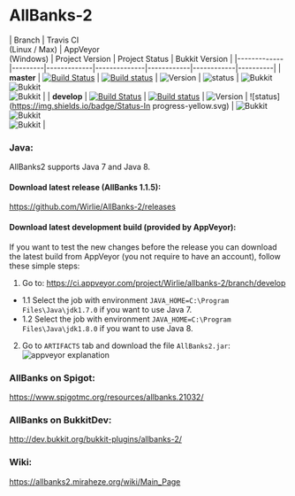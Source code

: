 # AllBanks-2 

| Branch | Travis CI<br>(Linux / Max) | AppVeyor<br>(Windows) | Project Version | Project Status | Bukkit Version |
|-------------|---------|-------------|--------------|------------|------------|----------|
| **master**  | [![Build Status](https://travis-ci.org/Wirlie/AllBanks-2.svg?branch=master)](https://travis-ci.org/Wirlie/AllBanks-2) | [![Build status](https://ci.appveyor.com/api/projects/status/3tcj45g7880hre7m/branch/master?svg=true)](https://ci.appveyor.com/project/Wirlie/allbanks-2/branch/master) | ![Version](https://img.shields.io/badge/Release-v1.1.5-blue.svg) |  ![status](https://img.shields.io/badge/Status-Released-03BA00.svg)  | ![Bukkit](https://img.shields.io/badge/Bukkit-1.9-878787.svg)<br> ![Bukkit](https://img.shields.io/badge/Bukkit-1.9.4-878787.svg)<br> ![Bukkit](https://img.shields.io/badge/Bukkit-1.10-878787.svg) |
| **develop** | [![Build Status](https://travis-ci.org/Wirlie/AllBanks-2.svg?branch=develop)](https://travis-ci.org/Wirlie/AllBanks-2) | [![Build status](https://ci.appveyor.com/api/projects/status/3tcj45g7880hre7m/branch/develop?svg=true)](https://ci.appveyor.com/project/Wirlie/allbanks-2/branch/develop) | ![Version](https://img.shields.io/badge/Release-v1.2-red.svg) | ![status](https://img.shields.io/badge/Status-In progress-yellow.svg) | ![Bukkit](https://img.shields.io/badge/Bukkit-1.9-878787.svg)<br> ![Bukkit](https://img.shields.io/badge/Bukkit-1.9.4-878787.svg)<br> ![Bukkit](https://img.shields.io/badge/Bukkit-1.10-878787.svg) |

### Java:
AllBanks2 supports Java 7 and Java 8.

#### Download latest release (AllBanks 1.1.5):
https://github.com/Wirlie/AllBanks-2/releases

#### Download latest development build (provided by AppVeyor):
If you want to test the new changes before the release you can download the latest build from AppVeyor (you not require to have an account), follow these simple steps:

1. Go to: https://ci.appveyor.com/project/Wirlie/allbanks-2/branch/develop
  * 1.1 Select the job with environment `JAVA_HOME=C:\Program Files\Java\jdk1.7.0` if you want to use Java 7.
  * 1.2 Select the job with environment `JAVA_HOME=C:\Program Files\Java\jdk1.8.0` if you want to use Java 8.
2. Go to `ARTIFACTS` tab and download the file `AllBanks2.jar`:
![appveyor explanation](https://cloud.githubusercontent.com/assets/7508197/15883304/9f60f8c2-2d0c-11e6-8661-76b7f8b34e45.png)

### AllBanks on Spigot:
https://www.spigotmc.org/resources/allbanks.21032/

### AllBanks on BukkitDev:
http://dev.bukkit.org/bukkit-plugins/allbanks-2/

### Wiki:
https://allbanks2.miraheze.org/wiki/Main_Page
